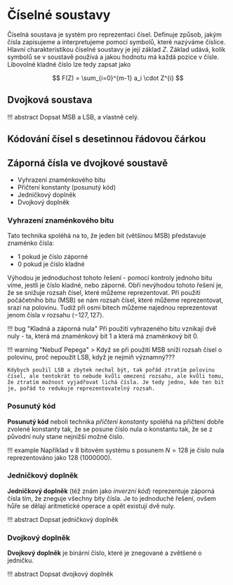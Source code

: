 # Číselné soustavy
Číselná soustava je systém pro reprezentaci čísel. Definuje způsob, jakým čísla zapisujeme a interpretujeme pomocí symbolů, které nazýváme číslice. Hlavní charakteristikou číselné soustavy je její základ $Z$. Základ udává, kolik symbolů se v soustavě používá a jakou hodnotu má každá pozice v čísle. Libovolné kladné číslo lze tedy zapsat jako

$$
F(Z) = \sum_{i=0}^{m-1} a_i \cdot Z^{i}
$$

## Dvojková soustava
!!! abstract
    Dopsat MSB a LSB, a vlastně celý.

## Kódování čísel s desetinnou řádovou čárkou

## Záporná čísla ve dvojkové soustavě

- Vyhrazení znaménkového bitu
- Přičtení konstanty (posunutý kód)
- Jedničkový doplněk
- Dvojkový doplněk

### Vyhrazení znaménkového bitu
Tato technika spoléhá na to, že jeden bit (většinou MSB) představuje znaménko čísla:

- $1$ pokud je číslo záporné
- $0$ pokud je číslo kladné

Výhodou je jednoduchost tohoto řešení - pomocí kontroly jednoho bitu víme, jestli je číslo kladné, nebo záporné. Obří nevýhodou tohoto řešení je, že se snižuje rozsah čísel, které můžeme reprezentovat. Při použití počáčetního bitu (MSB) se nám rozsah čísel, které můžeme reprezentovat, srazí na polovinu. Tudíž při osmi bitech můžeme najednou reprezentovat jenom čísla v rozsahu $\left<-127, 127\right>$.

!!! bug "Kladná a záporná nula"
    Při použití vyhrazeného bitu vznikají dvě nuly - ta, která má znaménkový bit 1 a která má znaménkový bit 0.

!!! warning "Nebuď Pepega"
    > Když se při použití MSB sníží rozsah čísel o polovinu, proč nepoužít LSB, když je nejmíň významný???

    Kdybych použil LSB a zbytek nechal být, tak pořád ztratím polovinu čísel, ale tentokrát to nebude kvůli omezení rozsahu, ale kvůli tomu, že ztratím možnost vyjadřovat lichá čísla. Je tedy jedno, kde ten bit je, pořád to redukuje reprezentovatelný rozsah.


### Posunutý kód
__Posunutý kód__ neboli technika _přičtení konstanty_ spoléhá na přičtení dobře zvolené konstanty tak, že se posune číslo nula o konstantu tak, že se z původní nuly stane nejnižší možné číslo.

!!! example
    Například v 8 bitovém systému s posunem $N=128$ je číslo nula reprezentováno jako 128 ($1000000$).

### Jedničkový doplněk
__Jedničkový doplněk__ (též znám jako _inverzní kód_) reprezentuje záporná čísla tím, že zneguje všechny bity čísla. Je to jednoduché řešení, ovšem hůře se dělají aritmetické operace a opět existují dvě nuly.

!!! abstract
    Dopsat jedničkový doplněk

### Dvojkový doplněk
__Dvojkový doplněk__ je binární číslo, které je znegované a zvětšené o jedničku. 

!!! abstract
    Dopsat dvojkový doplněk